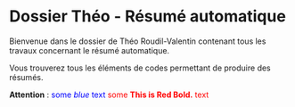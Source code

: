 # Dossier Théo - Résumé automatique

Bienvenue dans le dossier de Théo Roudil-Valentin contenant tous les travaux concernant le résumé automatique.

Vous trouverez tous les éléments de codes permettant de produire des résumés.

**Attention** : <a style="color:blue">some *blue* text</a>
<a style="color:red">some **This is Red Bold.** text</a>
